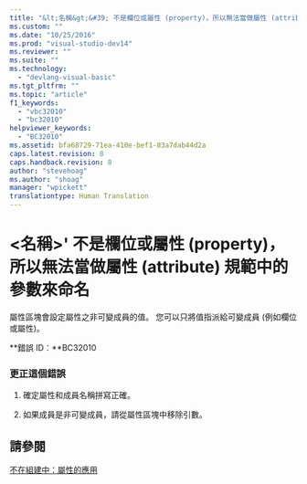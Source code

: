 ```yaml
---
title: "&lt;名稱&gt;&#39; 不是欄位或屬性 (property)，所以無法當做屬性 (attribute) 規範中的參數來命名 | Microsoft Docs"
ms.custom: ""
ms.date: "10/25/2016"
ms.prod: "visual-studio-dev14"
ms.reviewer: ""
ms.suite: ""
ms.technology: 
  - "devlang-visual-basic"
ms.tgt_pltfrm: ""
ms.topic: "article"
f1_keywords: 
  - "vbc32010"
  - "bc32010"
helpviewer_keywords: 
  - "BC32010"
ms.assetid: bfa68729-71ea-410e-bef1-83a7dab44d2a
caps.latest.revision: 8
caps.handback.revision: 8
author: "stevehoag"
ms.author: "shoag"
manager: "wpickett"
translationtype: Human Translation
---
```

# &lt;名稱&gt;&#39; 不是欄位或屬性 (property)，所以無法當做屬性 (attribute) 規範中的參數來命名
屬性區塊會設定屬性之非可變成員的值。 您可以只將值指派給可變成員 \(例如欄位或屬性\)。  
  
 **錯誤 ID︰**BC32010  
  
### 更正這個錯誤  
  
1.  確定屬性和成員名稱拼寫正確。  
  
2.  如果成員是非可變成員，請從屬性區塊中移除引數。  
  
## 請參閱  
 [不在組建中：屬性的應用](http://msdn.microsoft.com/zh-tw/2b1703ed-4437-49b3-bc0b-568094324f47)